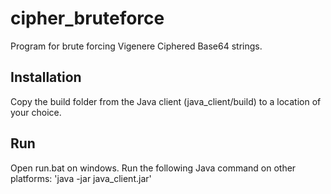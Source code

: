 # cipher_bruteforce
Program for brute forcing Vigenere Ciphered Base64 strings.

## Installation
Copy the build folder from the Java client (java_client/build) to a location of your choice.

## Run
Open run.bat on windows.
Run the following Java command on other platforms: 'java -jar java_client.jar'
